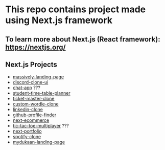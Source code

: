 # This repo contains project made using Next.js framework

## To learn more about Next.js (React framework): <https://nextjs.org/>

## Next.js Projects

- [massively-landing-page](https://github.com/nkp1111/next-projects/tree/main/massively-landing-page)
- [discord-clone-ui](https://github.com/nkp1111/next-projects/tree/main/discord-clone-ui)
- [chat-app](https://github.com/nkp1111/next-projects/tree/main/chat-app) ???
- [student-time-table-planner](https://github.com/nkp1111/next-projects/tree/main/student-time-table-planner)
- [ticket-master-clone](https://github.com/nkp1111/next-projects/tree/main/ticket-master-clone)
- [custom-wordle-clone](https://github.com/nkp1111/next-projects/tree/main/custom-wordle-clone)
- [linkedin-clone](https://github.com/nkp1111/next-projects/tree/main/linkedin-clone)
- [github-profile-finder](https://github.com/nkp1111/next-projects/tree/main/github_profile_finder)
- [next-ecommerce](https://github.com/nkp1111/next-projects/tree/main/next-ecommerce)
- [tic-tac-toe-multiplayer](https://github.com/nkp1111/next-projects/tree/main/tic-tac-toe-multiplayer) ???
- [next-portfolio](https://github.com/nkp1111/next-projects/tree/main/next-portfolio)
- [spotify-clone](https://github.com/nkp1111/next-projects/tree/main/spotify-clone)
- [mydukaan-landing-page](https://github.com/nkp1111/next-projects/tree/main/mydukaan-landing-page)
